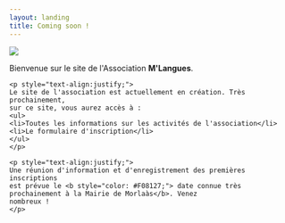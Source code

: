 ```yaml
---
layout: landing
title: Coming soon !
---
```



<div class="col-md-4 col-xs-6">
    <img class="img-responsive" src="{{ site.logo }}" />
</div>
<div class="col-md-8 col-xs-12">
    <p style="text-align:justify;">
    Bienvenue sur le site de l'Association <b>M'Langues</b>.
    </p>

    <p style="text-align:justify;">
    Le site de l'association est actuellement en création. Très prochainement,
    sur ce site, vous aurez accès à :
    <ul>
    <li>Toutes les informations sur les activités de l'association</li>
    <li>Le formulaire d'inscription</li>
    </ul>
    </p>

    <p style="text-align:justify;">
    Une réunion d'information et d'enregistrement des premières inscriptions
    est prévue le <b style="color: #F08127;"> date connue très prochainement à la Mairie de Morlaàs</b>. Venez
    nombreux !
    </p>
</div>
